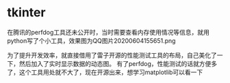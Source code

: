 # tkinter
在腾讯的perfdog工具还未公开时，当时需要查看内存使用情况等信息，就用python写了个小工具，效果图为QQ图片20200604155651.png

为了提升开发效率，就直接借用了雷子开源的性能测试工具的布局，自己美化了一下，然后加入了实时显示数据的动态图。
有了perfdog，性能测试的话就方便多了，这个工具用处就不大了，现在开源出来，想学习matplotlib可以看一下

